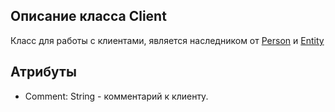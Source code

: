 ## Описание класса Client
Класс для работы с клиентами, является наследником от [Person](https://github.com/mrsmyc/itsaboutsmyc/blob/master/Person.md) и [Entity](https://github.com/mrsmyc/itsaboutsmyc/blob/master/Entity.md)
## Атрибуты
* Comment: String - комментарий к клиенту.
